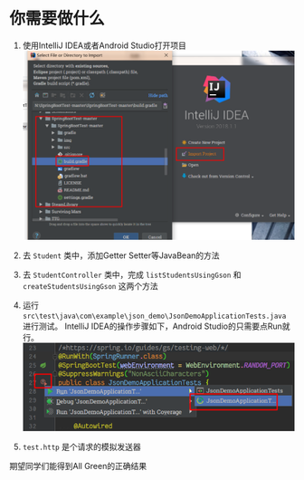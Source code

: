 # 你需要做什么

1. 使用IntelliJ IDEA或者Android Studio打开项目
![打开项目的方法](img/Snipaste_2018-04-17_16-54-26.png)

3. 去 `Student` 类中，添加Getter Setter等JavaBean的方法

4. 去 `StudentController` 类中，完成 `listStudentsUsingGson` 和 `createStudentsUsingGson` 这两个方法

5. 运行 `src\test\java\com\example\json_demo\JsonDemoApplicationTests.java` 进行测试。
IntelliJ IDEA的操作步骤如下，Android Studio的只需要点Run就行。
![运行测试的方法](img/Snipaste_2018-04-17_16-31-37.png)

6. `test.http` 是个请求的模拟发送器

期望同学们能得到All Green的正确结果
